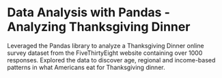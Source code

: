 # Data Analysis with Pandas - Analyzing Thanksgiving Dinner
Leveraged the Pandas library to analyze a Thanksgiving Dinner online survey dataset from the FiveThirtyEight website containing over 1000 responses. 
Explored the data to discover age, regional and income-based patterns in what Americans eat for Thanksgiving dinner. 
